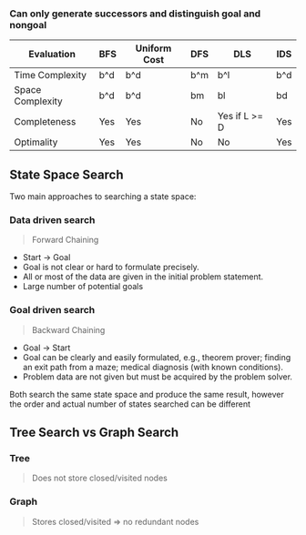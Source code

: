 ### Can only generate successors and distinguish goal and nongoal

| Evaluation       | BFS | Uniform Cost | DFS | DLS           | IDS |
| ---------------- | --- | ------------ | --- | ------------- | --- |
| Time Complexity  | b^d | b^d          | b^m | b^l           | b^d |
| Space Complexity | b^d | b^d          | bm  | bl            | bd  |
| Completeness     | Yes | Yes          | No  | Yes if L >= D | Yes |
| Optimality       | Yes | Yes          | No  | No            | Yes |
## State Space Search
Two main approaches to searching a state space: 
### Data driven search 
> Forward Chaining

- Start -> Goal
- Goal is not clear or hard to formulate precisely.
- All or most of the data are given in the initial problem statement. 
- Large number of potential goals
### Goal driven search 
> Backward Chaining

- Goal -> Start
- Goal can be clearly and easily formulated, e.g., theorem prover; finding an exit path from a maze; medical diagnosis (with known conditions).
- Problem data are not given but must be acquired by the problem solver.

Both search the same state space and produce the same result, however the order and actual number of states searched can be different
## Tree Search vs Graph Search
### Tree
> Does not store closed/visited nodes
### Graph
> Stores closed/visited => no redundant nodes